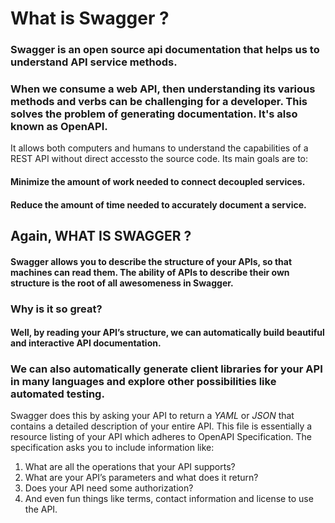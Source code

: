 # What is Swagger ?
### Swagger is an open source api documentation that helps us to understand API service methods.
### When we consume a web API, then understanding its various methods and verbs can be challenging for a developer.  This solves the problem of generating documentation.  It's also known as OpenAPI.

It allows both computers and humans to understand the capabilities of a REST API without direct accessto the source code. Its main goals are to:
#### Minimize the amount of work needed to connect decoupled services.
#### Reduce the amount of time needed to accurately document a service.

## Again, WHAT IS SWAGGER ?
#### Swagger allows you to describe the structure of your APIs, so that machines can read them. The ability of APIs to describe their own structure is the root of all awesomeness in Swagger.

### Why is it so great?
#### Well, by reading your API’s structure, we can automatically build beautiful and interactive API documentation.

### We can also automatically generate client libraries for your API in many languages and explore other possibilities like automated testing.

Swagger does this by asking your API to return a *YAML* or *JSON* that contains a detailed description of your entire API. This file is essentially a resource listing of your API which adheres to OpenAPI Specification. The specification asks you to include information like:
1. What are all the operations that your API supports?
2. What are your API’s parameters and what does it return?
3. Does your API need some authorization?
4. And even fun things like terms, contact information and license to use the API.